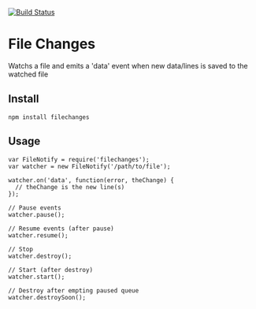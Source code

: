 
[![Build Status](https://secure.travis-ci.org/ryanrolds/filenotify.png)](http://travis-ci.org/ryanrolds/filenotify)

# File Changes #

Watchs a file and emits a 'data' event when new data/lines is saved to the watched file

## Install ##

    npm install filechanges

## Usage ##

    var FileNotify = require('filechanges');
    var watcher = new FileNotify('/path/to/file');

    watcher.on('data', function(error, theChange) {
      // theChange is the new line(s)
    });

    // Pause events
    watcher.pause();

    // Resume events (after pause)
    watcher.resume();
    
    // Stop
    watcher.destroy();

    // Start (after destroy)
    watcher.start();

    // Destroy after empting paused queue
    watcher.destroySoon();